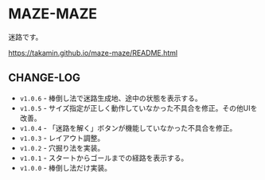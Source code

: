 MAZE-MAZE
=========

迷路です。

https://takamin.github.io/maze-maze/README.html


CHANGE-LOG
----------

* `v1.0.6` - 棒倒し法で迷路生成地、途中の状態を表示する。
* `v1.0.5` - サイズ指定が正しく動作していなかった不具合を修正。その他UIを改善。
* `v1.0.4` - 「迷路を解く」ボタンが機能していなかった不具合を修正。
* `v1.0.3` - レイアウト調整。
* `v1.0.2` - 穴掘り法を実装。
* `v1.0.1` - スタートからゴールまでの経路を表示する。
* `v1.0.0` - 棒倒し法だけ実装。